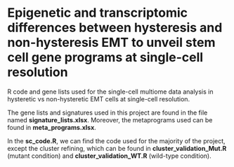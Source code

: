 # Epigenetic and transcriptomic differences between hysteresis and non-hysteresis EMT to unveil stem cell gene programs at single-cell resolution

R code and gene lists used for the single-cell multiome data analysis in hysteretic vs non-hysteretic EMT cells at single-cell resolution. 

The gene lists and signatures used in this project are found in the file named **signature_lists.xlsx**. Moreover, the metaprograms used can be found in **meta_programs.xlsx**. 

In the **sc_code.R**, we can find the code used for the majority of the project, except the cluster refining, which can be found in **cluster_validation_Mut.R** (mutant condition) and **cluster_validation_WT.R** (wild-type condition). 


